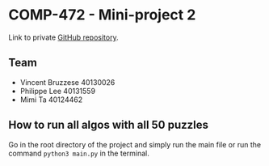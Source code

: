 # COMP-472 - Mini-project 2

Link to private [GitHub repository](https://github.com/mimi-ta/comp-472-mp2).

## Team

- Vincent Bruzzese 40130026
- Philippe Lee 40131559
- Mimi Ta 40124462

## How to run all algos with all 50 puzzles

Go in the root directory of the project and simply run the main file or run the command `python3 main.py` in the terminal.
